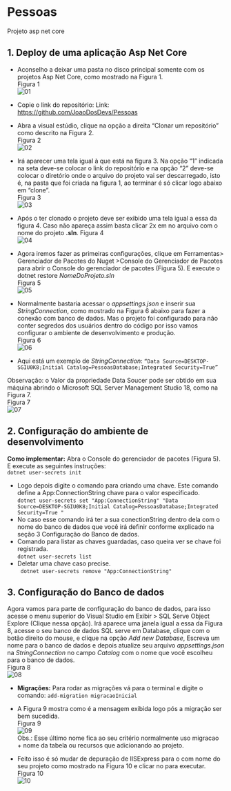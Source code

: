 # Pessoas
Projeto asp net core

## 1.	Deploy de uma aplicação Asp Net Core
- Aconselho a deixar uma pasta no disco principal somente com os projetos Asp Net Core, como mostrado na Figura 1.<br />
Figura 1<br />
![01](https://user-images.githubusercontent.com/72811894/96017551-83541480-0e20-11eb-905e-125c587e6f6c.png)<br />

- Copie o link do repositório: Link: <https://github.com/JoaoDosDevs/Pessoas>
- Abra a visual estúdio, clique na opção a direita “Clonar um repositório” como descrito na Figura 2.<br />
Figura 2<br />
![02](https://user-images.githubusercontent.com/72811894/96017552-83ecab00-0e20-11eb-9bd8-2db3635076a9.png)<br />

- Irá aparecer uma tela igual à que está na figura 3. Na opção “1” indicada na seta deve-se colocar o link do repositório e na opção “2” deve-se colocar o diretório onde o arquivo do projeto vai ser descarregado, isto é, na pasta que foi criada na figura 1, ao terminar é só clicar logo abaixo em “clone”.<br />
Figura 3<br />
![03](https://user-images.githubusercontent.com/72811894/96017548-82bb7e00-0e20-11eb-9d78-db4aef0a9024.png)<br />

-	Após o ter clonado o projeto deve ser exibido uma tela igual a essa da figura 4. Caso não apareça assim basta clicar 2x em no arquivo com o nome do projeto **.sln**.
Figura 4<br />
![04](https://user-images.githubusercontent.com/72811894/96017549-83541480-0e20-11eb-9cd7-dbf808147a74.png)<br />

-	Agora iremos fazer as primeiras configurações, clique em Ferramentas> Gerenciador de Pacotes do Nuget >Console do Gerenciador de Pacotes para abrir o Console do gerenciador de pacotes (Figura 5). E execute o dotnet restore _NomeDoProjeto.sln_<br />
Figura 5<br />
![05](https://user-images.githubusercontent.com/72811894/96017554-83ecab00-0e20-11eb-9ffc-80f9943f1134.png)<br />

- Normalmente bastaria acessar o _appsettings.json_ e inserir sua _StringConnection_, como mostrado na Figura 6 abaixo para fazer a conexão com banco de dados. Mas o projeto foi configurado para não conter segredos dos usuários dentro do código por isso vamos configurar o ambiente de desenvolvimento e produção.<br />
Figura 6<br />
![06](https://user-images.githubusercontent.com/72811894/96017556-84854180-0e20-11eb-9ba6-e47dc6ac9c88.png)<br />

- Aqui está um exemplo de _StringConnection_: 
```“Data Source=DESKTOP-SGIU0K8;Initial Catalog=PessoasDatabase;Integrated Security=True”```<br />

Observação: o Valor da propriedade Data Soucer pode ser obtido em sua máquina abrindo o Microsoft SQL Server Management Studio 18, como na Figura 7.<br />
Figura 7<br />
![07](https://user-images.githubusercontent.com/72811894/96017557-84854180-0e20-11eb-8474-158e84a19901.png)<br />

## 2.	Configuração do ambiente de desenvolvimento

**Como implementar:** Abra o Console do gerenciador de pacotes (Figura 5). E execute as seguintes instruções:<br />
```dotnet user-secrets init```<br />
-	Logo depois digite o comando para criando uma chave. Este comando define a App:ConnectionString chave para o valor especificado.<br />
```dotnet user-secrets set "App:ConnectionString" "Data Source=DESKTOP-SGIU0K8;Initial Catalog=PessoasDatabase;Integrated Security=True "```<br />
-	No caso esse comando irá ter a sua conectionString dentro dela com o nome do banco de dados que você irá definir conforme explicado na seção 3 Configuração do Banco de dados. 
-	Comando para listar as chaves guardadas, caso queira ver se chave foi registrada.<br />
```dotnet user-secrets list```<br />
-	Deletar uma chave caso precise.<br />
``` dotnet user-secrets remove "App:ConnectionString"```<br />
## 3.	Configuração do Banco de dados
Agora vamos para parte de configuração do banco de dados, para isso acesse o menu superior do Visual Studio em Exibir > SQL Serve Object Explore (Clique nessa opção). Irá aparece uma janela igual a essa da Figura 8, acesse o seu banco de dados SQL serve em Database, clique com o botão direito do mouse, e clique na opção _Add new Database_, Escreva um nome para o banco de dados e depois atualize seu arquivo _appsettings.json_  na _StringConnection_ no campo _Catalog_ com o nome que você escolheu para o banco de dados.<br />
Figura 8<br />
![08](https://user-images.githubusercontent.com/72811894/96017546-818a5100-0e20-11eb-875e-de47b9c13013.png)<br />

-	**Migrações:** Para rodar as migrações vá para o terminal e digite o comando:
```add-migration migracaoInicial```

- A Figura 9 mostra como é a mensagem exibida logo pós a migração ser bem sucedida.<br />
Figura 9<br />
![09](https://user-images.githubusercontent.com/72811894/96017547-82bb7e00-0e20-11eb-84b2-e7bc9bfe0e8e.png)<br />
Obs.: Esse último nome fica ao seu critério normalmente uso migracao + nome da tabela ou recursos que adicionando ao projeto.

- Feito isso é só mudar de depuração de IISExpress para o com nome do seu projeto como mostrado na Figura 10 e clicar no   para executar.<br />
Figura 10<br />
![10](https://user-images.githubusercontent.com/72811894/96019558-0e360e80-0e23-11eb-8bf4-afdb89038524.png)<br />



